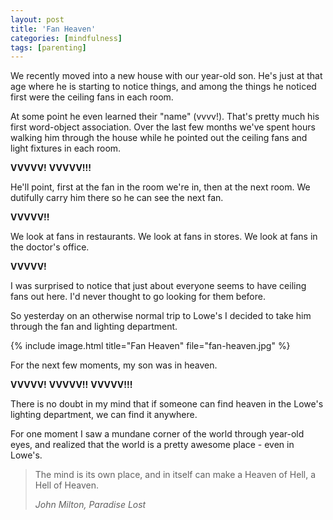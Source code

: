 ```yaml
---
layout: post
title: 'Fan Heaven'
categories: [mindfulness]
tags: [parenting]
---
```

We recently moved into a new house with our year-old son. He's just at that age where he is starting to notice things, and among the things he noticed first were the ceiling fans in each room.

At some point he even learned their "name" (vvvv!). That's pretty much his first word-object association. Over the last few months we've spent hours walking him through the house while he pointed out the ceiling fans and light fixtures in each room.

**VVVVV!** **VVVVV!!!**

He'll point, first at the fan in the room we're in, then at the next room. We dutifully carry him there so he can see the next fan.

**VVVVV!!**

We look at fans in restaurants. We look at fans in stores. We look at fans in the doctor's office. 

**VVVVV!**

I was surprised to notice that just about everyone seems to have ceiling fans out here. I'd never thought to go looking for them before.

So yesterday on an otherwise normal trip to Lowe's I decided to take him through the fan and lighting department.

{% include image.html title="Fan Heaven" file="fan-heaven.jpg" %}

For the next few moments, my son was in heaven.

**VVVVV!** **VVVVV!!** **VVVVV!!!**

There is no doubt in my mind that if someone can find heaven in the Lowe's lighting department, we can find it anywhere.

For one moment I saw a mundane corner of the world through year-old eyes, and realized that the world is a pretty awesome place - even in Lowe's. 

> The mind is its own place, and in itself can make a Heaven of Hell, a Hell of Heaven.
>
> *John Milton, Paradise Lost*